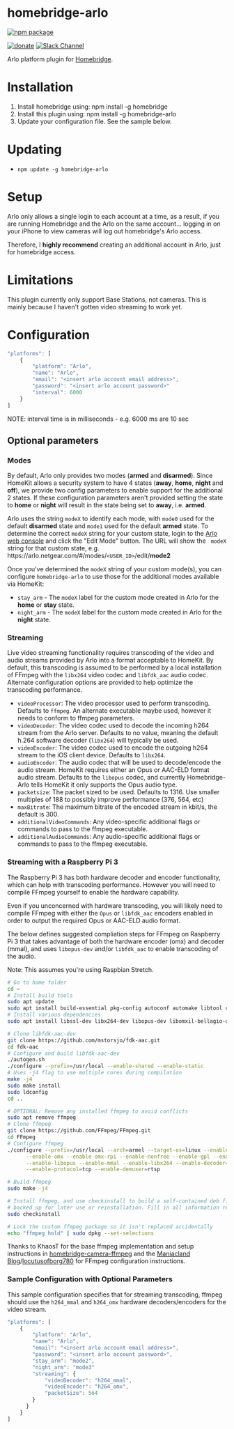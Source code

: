 # homebridge-arlo

[![npm package](https://nodei.co/npm/homebridge-arlo.png?downloads=true&downloadRank=true&stars=true)](https://nodei.co/npm/homebridge-arlo/)

[![donate](https://img.shields.io/badge/%24-Buy%20me%20a%20coffee-ff69b4.svg)](https://www.buymeacoffee.com/devbobo)
[![Slack Channel](https://img.shields.io/badge/slack-homebridge--arlo-e01563.svg)](https://homebridgeteam.slack.com/messages/C5C0Z6XPW)

Arlo platform plugin for [Homebridge](https://github.com/nfarina/homebridge).

# Installation

1. Install homebridge using: npm install -g homebridge
2. Install this plugin using: npm install -g homebridge-arlo
3. Update your configuration file. See the sample below.

# Updating

- `npm update -g homebridge-arlo`

# Setup
Arlo only allows a single login to each account at a time, as a result, if you
are running Homebridge and the Arlo on the same account... logging in on your
iPhone to view cameras will log out homebridge's Arlo access.

Therefore, I **highly recommend** creating an additional account in Arlo, just
for homebridge access.

# Limitations
This plugin currently only support Base Stations, not cameras. This is mainly
because I haven't gotten video streaming to work yet.

# Configuration

```javascript
"platforms": [
    {
        "platform": "Arlo",
        "name": "Arlo",
        "email": "<insert arlo account email address>",
        "password": "<insert arlo account password>"
        "interval": 6000 
    }
]

```
NOTE: interval time is in milliseconds - e.g. 6000 ms are 10 sec

## Optional parameters
### Modes
By default, Arlo only provides two modes (**armed** and **disarmed**). Since
HomeKit allows a security system to have 4 states (**away**, **home**,
**night** and **off**), we provide two config parameters to enable support for
the additional 2 states. If these configuration parameters aren't provided
setting the state to **home** or **night** will result in the state being set
to **away**, i.e. **armed**.

Arlo uses the string `modeX` to identify each mode, with `mode0` used for the
default **disarmed** state and `mode1` used for the default **armed** state.
To determine the correct `modeX` string for your custom state, login to the
[Arlo web console](https://arlo.netgear.com) and click the "Edit Mode"  button.
The URL will show the ` modeX` string for that custom state, e.g.
 https\://arlo.netgear.com/#/modes/`<USER_ID>`/edit/**mode2**

Once you've determined the `modeX` string of your custom mode(s), you can
configure `homebridge-arlo` to use those for the additional modes available
via HomeKit:

* `stay_arm` - The `modeX` label for the custom mode created in Arlo for the
**home** or **stay** state.
* `night_arm` - The `modeX` label for the custom mode created in Arlo for the
**night** state.

### Streaming
Live video streaming functionality requires transcoding of the video and audio streams provided by Arlo into a format acceptable to HomeKit. By default, this transcoding is assumed to be performed by a local installation of FFmpeg with the `libx264` video codec and `libfdk_aac` audio codec. Alternate configuration options are provided to help optimize the transcoding performance.

- `videoProcessor`: The video processor used to perform transcoding. Defaults to `ffmpeg`. An alternate executable maybe used, however it needs to conform to ffmpeg parameters.
- `videoDecoder`: The video codec used to decode the incoming h264 stream from the Arlo server. Defaults to no value, meaning the default h.264 software decoder (`libx264`) will typically be used.
- `videoEncoder`: The video codec used to encode the outgoing h264 stream to the iOS client device. Defaults to `libx264`.
- `audioEncoder`: The audio codec that will be used to decode/encode the audio stream. HomeKit requires either an Opus or AAC-ELD format audio stream. Defaults to the `libopus` codec, and currently Homebridge-Arlo tells HomeKit it only supports the Opus audio type.
- `packetsize`: The packet sized to be used. Defaults to 1316. Use smaller multiples of 188 to possibly improve performance (376, 564, etc)
- `maxBitrate`: The maximum bitrate of the encoded stream in kbit/s, the default is 300.
- `additionalVideoCommands`: Any video-specific additional flags or commands to pass to the ffmpeg executable.
- `additionalAudioCommands`: Any audio-specific additional flags or commands to pass to the ffmpeg executable.

### Streaming with a Raspberry Pi 3

The Raspberry Pi 3 has both hardware decoder and encoder functionality, which can help with transcoding performance. However you will need to compile FFmpeg yourself to enable the hardware capability.

Even if you unconcerned with hardware transcoding, you will likely need to compile FFmpeg with either the `Opus` or `libfdk_aac` encoders enabled in order to output the required Opus or AAC-ELD audio format.

The below defines suggested compliation steps for FFmpeg on Raspberry Pi 3 that takes advantage of both the hardware encoder (omx) and decoder (mmal), and uses `libopus-dev` and/or `libfdk_aac` to enable transcoding of the audio.

Note: This assumes you're using Raspbian Stretch.

```bash
# Go to home folder
cd ~
# Install build tools
sudo apt update
sudo apt install build-essential pkg-config autoconf automake libtool checkinstall git
# Install various dependencies
sudo apt install libssl-dev libx264-dev libopus-dev libomxil-bellagio-dev

# Clone libfdk-aac-dev 
git clone https://github.com/mstorsjo/fdk-aac.git
cd fdk-aac
# Configure and build libfdk-aac-dev
./autogen.sh
./configure --prefix=/usr/local --enable-shared --enable-static
# Uses -j4 flag to use multiple cores during compilation
make -j4
sudo make install
sudo ldconfig
cd ..

# OPTIONAL: Remove any installed ffmpeg to avoid conflicts
sudo apt remove ffmpeg
# Clone ffmpeg
git clone https://github.com/FFmpeg/FFmpeg.git
cd FFmpeg
# Configure ffmpeg
./configure --prefix=/usr/local --arch=armel --target-os=linux --enable-openssl \
      --enable-omx --enable-omx-rpi --enable-nonfree --enable-gpl --enable-libfdk-aac \
      --enable-libopus --enable-mmal --enable-libx264 --enable-decoder=h264 --enable-network \
      --enable-protocol=tcp --enable-demuxer=rtsp

# Build ffmpeg
sudo make -j4

# Install ffmpeg, and use checkinstall to build a self-contained deb file that can be easily
# backed up for later use or reinstallation. Fill in all information requested by checkinstall.
sudo checkinstall

# Lock the custom ffmpeg package so it isn't replaced accidentally
echo "ffmpeg hold" | sudo dpkg --set-selections
```

Thanks to KhaosT for the base ffmpeg implementation and setup instructions in [homebridge-camera-ffmpeg](https://github.com/KhaosT/homebridge-camera-ffmpeg) and the [Maniacland Blog](https://maniaclander.blogspot.com/2017/08/ffmpeg-with-pi-hardware-acceleration.html)/[locutusofborg780](https://www.reddit.com/r/raspberry_pi/comments/5677qw/hardware_accelerated_x264_encoding_with_ffmpeg/) for FFmpeg configuration instructions.

### Sample Configuration with Optional Parameters

This sample configuration specifies that for streaming transcoding, ffmpeg should use the `h264_mmal` and `h264_omx` hardware decoders/encoders for the video stream.

```javascript
"platforms": [
    {
        "platform": "Arlo",
        "name": "Arlo",
        "email": "<insert arlo account email address>",
        "password": "<insert arlo account password>",
        "stay_arm": "mode2",
        "night_arm": "mode3"
        "streaming": {
            "videoDecoder": "h264_mmal",
            "videoEncoder": "h264_omx",
            "packetSize": 564
        }
      }
    }
]
```

